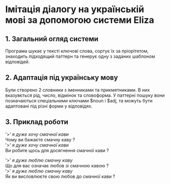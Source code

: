 # Імітація діалогу на українській мові за допомогою системи Eliza

## 1. Загальний огляд системи
Програма шукає у тексті ключові слова, сортує їх за пріорітетом, 
знаходить підходящий паттерн та генерує одну з заданих шаблоном відповідей.

## 2. Адаптація під українську мову
Були створено 2 словники з іменниками та прикметниками. В них вказувється
рід, число, відмінок та словоформа. У паттерні пошуку вони позначаються спеціальними
ключами $noun і $adj, та можуть бути адаптовані під різні форми у відповідях.

## 3. Приклад роботи
'>' _я дуже хочу смачної кави_<br>
Чому ви бажаєте смачну каву ?<br>
'>' _я дуже хочу смачної кави_<br>
Ви робите щось для досягнення смачної кави ?<br>

'>' _я дуже люблю смачну каву_<br>
Що для вас означає любов зі смачною кавою ?<br>
'>' _я дуже люблю смачну каву_<br>
Як ви висловлюєте свою любов до смачної кави ?<br>

